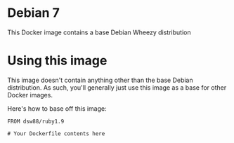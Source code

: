 # Debian 7
This Docker image contains a base Debian Wheezy distribution

# Using this image
This image doesn't contain anything other than the base Debian distribution. As such,
you'll generally just use this image as a base for other Docker images.

Here's how to base off this image:

```
FROM dsw88/ruby1.9

# Your Dockerfile contents here
```
